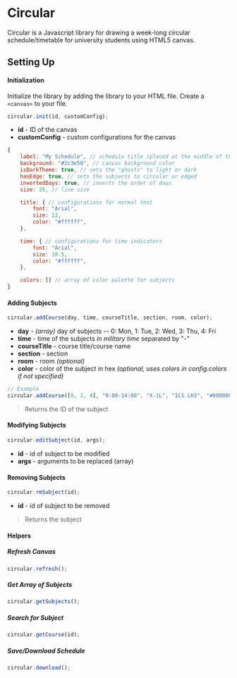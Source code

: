 # Circular
Circular is a Javascript library for drawing a week-long circular schedule/timetable for university students using HTML5 canvas.

## Setting Up
#### Initialization
Initialize the library by adding the library to your HTML file. Create a `<canvas>` to your file.
```javascript
circular.init(id, customConfig);
```
* **id** - ID of the canvas
* **customConfig** - custom configurations for the canvas
```javascript
{
	label: "My Schedule", // schedule title (placed at the middle of the schedule)
	background: "#2c3e50", // canvas background color
	isDarkTheme: true, // sets the "ghosts" to light or dark
	hasEdge: true, // sets the subjects to circular or edged
	invertedDays: true, // inverts the order of days
	size: 25, // line size

	title: { // configurations for normal text
		font: "Arial",
		size: 12,
		color: "#ffffff",
	},

	time: { // configurations for time indicators
		font: "Arial",
		size: 10.5,
		color: "#ffffff",
	},

	colors: [] // array of color palette for subjects
}
```

#### Adding Subjects
```javascript
circular.addCourse(day, time, courseTitle, section, room, color);
```
* **day** - *(array)* day of subjects -- 0: Mon, 1: Tue, 2: Wed, 3: Thu, 4: Fri
* **time** - time of the subjects *in military time* separated by "-"
* **courseTitle** - course title/course name
* **section** - section
* **room** - room *(optional)*
* **color** - color of the subject in hex *(optional, uses colors in config.colors if not specified)*
```javascript
// Example
circular.addCourse([0, 2, 4], "9:00-14:00", "X-1L", "ICS LH3", "#000000");
```
> Returns the ID of the subject

#### Modifying Subjects
```javascript
circular.editSubject(id, args);
```
* **id** - id of subject to be modified
* **args** - arguments to be replaced (array)

#### Removing Subjects
```javascript
circular.rmSubject(id);
```
* **id** - id of subject to be removed
> Returns the subject

#### Helpers
##### Refresh Canvas
```javascript
circular.refresh();
```
##### Get Array of Subjects
```javascript
circular.getSubjects();
```
##### Search for Subject
```javascript
circular.getCourse(id);
```
##### Save/Download Schedule
```javascript
circular.download();
```